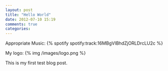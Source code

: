 ```yaml
---
layout: post
title: "Hello World"
date: 2012-07-10 15:19
comments: true
categories: 
---
```


Appropriate Music: {% spotify spotify:track:16MBgVIBhdZjORLDrcLU2c %}

My logo: {% img /images/logo.png %}



This is my first test blog post.